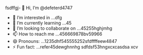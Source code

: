 fsdffgj- 👋 Hi, I’m @defeterd4747
- 👀 I’m interested in ...dfg
- 🌱 I’m currently learning ...45
- 💞️ I’m looking to collaborate on ...45255hghjmhg
- 📫 How to reach me ...456669878bv59966
- 😄 Pronouns: ...1235dhf545555252sfdffffeew4847
- ⚡ Fun fact: ...refer45dewghnnhg
sdfdsf53hngxcxcasdsa
xcv
<!---ddd15345
defeterd/defeterd is a ✨ special ✨ repository because its `README.md` (this file) juyappears on your GitHub profile.366bgfjmyjxcvxcv
You can click the Preview link to take a look at your changes.
--->
